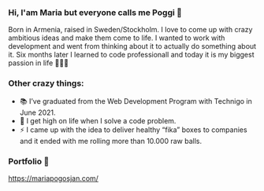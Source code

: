 ### Hi, I'am Maria but everyone calls me Poggi 👋 

Born in Armenia, raised in Sweden/Stockholm. I love to come up with crazy ambitious ideas and make them come to life. I wanted to work with development and went from thinking about it to actually do something about it. Six months later I learned to code professionall and today it is my biggest passion in life 👩🏻‍💻 

### Other crazy things:

- 📚 I’ve graduated from the Web Development Program with Technigo in June 2021.
- :tada: I get high on life when I solve a code problem. 
- ⚡ I came up with the idea to deliver healthy “fika” boxes to companies and it ended with me rolling more than 10.000 raw balls.


### Portfolio 💼
https://mariapogosjan.com/ 


